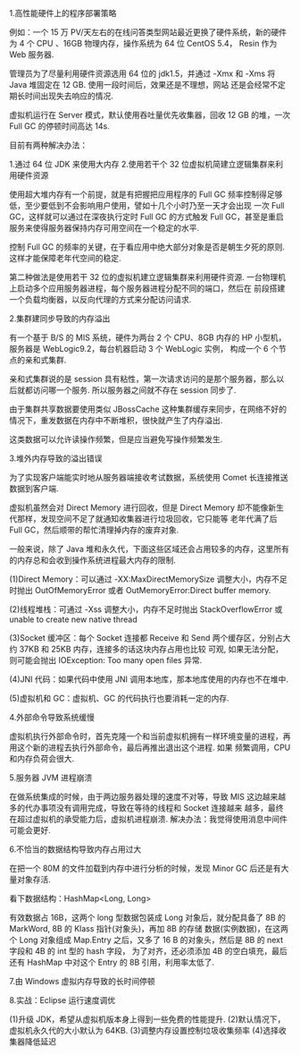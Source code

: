 1.高性能硬件上的程序部署策略

例如：一个 15 万 PV/天左右的在线问答类型网站最近更换了硬件系统，新的硬件为 4 个 CPU 、16GB 物理内存，操作系统为 64 位 CentOS 5.4，
Resin 作为 Web 服务器.

管理员为了尽量利用硬件资源选用 64 位的 jdk1.5，并通过 -Xmx 和 -Xms 将 Java 堆固定在 12 GB. 使用一段时间后，效果还是不理想，网站
还是会经常不定期长时间出现失去响应的情况.

虚拟机运行在 Server 模式，默认使用吞吐量优先收集器，回收 12 GB 的堆，一次 Full GC 的停顿时间高达 14s.

目前有两种解决办法：

1.通过 64 位 JDK 来使用大内存
2.使用若干个 32 位虚拟机简建立逻辑集群来利用硬件资源

使用超大堆内存有一个前提，就是有把握把应用程序的 Full GC 频率控制得足够低，至少要低到不会影响用户使用，譬如十几个小时乃至一天才会出现
一次 Full GC，这样就可以通过在深夜执行定时 Full GC 的方式触发 Full GC，甚至是重启服务来使得服务器保持内存可用空间在一个稳定的水平.

控制 Full GC 的频率的关键，在于看应用中绝大部分对象是否是朝生夕死的原则. 这样才能保障老年代空间的稳定.

第二种做法是使用若干 32 位的虚拟机建立逻辑集群来利用硬件资源. 一台物理机上启动多个应用服务器进程，每个服务器进程分配不同的端口，然后在
前段搭建一个负载均衡器，以反向代理的方式来分配访问请求.


2.集群建同步导致的内存溢出

有一个基于 B/S 的 MIS 系统，硬件为两台 2 个 CPU、8GB 内存的 HP 小型机，服务器是 WebLogic9.2，每台机器启动 3 个 WebLogic 实例，
构成一个 6 个节点的亲和式集群.

亲和式集群说的是 session 具有粘性，第一次请求访问的是那个服务器，那么以后就都访问哪一个服务. 所以服务器之间就不存在 session 同步了.

由于集群共享数据要使用类似 JBossCache 这种集群缓存来同步，在网络不好的情况下，重发数据在内存中不断堆积，很快就产生了内存溢出.

这类数据可以允许读操作频繁，但是应当避免写操作频繁发生.


3.堆外内存导致的溢出错误

为了实现客户端能实时地从服务器端接收考试数据，系统使用 Comet 长连接推送数据到客户端.

虚拟机虽然会对 Direct Memory 进行回收，但是 Direct Memory 却不能像新生代那样，发现空间不足了就通知收集器进行垃圾回收，它只能等
老年代满了后 Full GC，然后顺带的帮忙清理掉内存的废弃对象.

一般来说，除了 Java 堆和永久代，下面这些区域还会占用较多的内存，这里所有的内存总和会收到操作系统进程最大内存的限制.

(1)Direct Memory：可以通过 -XX:MaxDirectMemorySize 调整大小，内存不足时抛出 OutOfMemoryError 或者 OutMemoryError:Direct
buffer memory.

(2)线程堆栈：可通过 -Xss 调整大小，内存不足时抛出 StackOverflowError 或 unable to create new native thread

(3)Socket 缓冲区：每个 Socket 连接都 Receive 和 Send 两个缓存区，分别占大约 37KB 和 25KB 内存，连接多的话这块内存占用也比较
可观, 如果无法分配，则可能会抛出 IOException: Too many open files 异常.

(4)JNI 代码：如果代码中使用 JNI 调用本地库，那本地库使用的内存也不在堆中.

(5)虚拟机和 GC：虚拟机、GC 的代码执行也要消耗一定的内存.

4.外部命令导致系统缓慢

虚拟机执行外部命令时，首先克隆一个和当前虚拟机拥有一样环境变量的进程，再用这个新的进程去执行外部命令，最后再推出退出这个进程. 如果
频繁调用，CPU 和内存负荷会很大.

5.服务器 JVM 进程崩溃

在做系统集成的时候，由于两边服务器处理的速度不对等，导致 MIS 这边越来越多的代办事项没有调用完成，导致在等待的线程和 Socket 连接越来
越多，最终在超过虚拟机的承受能力后，虚拟机进程崩溃.
解决办法：我觉得使用消息中间件可能会更好.

6.不恰当的数据结构导致内存占用过大

在把一个 80M 的文件加载到内存中进行分析的时候，发现 Minor GC 后还是有大量对象存活.

看下数据结构：HashMap<Long, Long>

有效数据占 16B，这两个 long 型数据包装成 Long 对象后，就分配具备了 8B 的 MarkWord, 8B 的 Klass 指针(对象头)，再加 8B 的存储
数据(实例数据)，在这两个 Long 对象组成 Map.Entry 之后，又多了 16 B 的对象头，然后是 8B 的 next 字段和 4B 的 int 型的 hash 字段，
为了对齐，还必须添加 4B 的空白填充，最后还有 HashMap 中对这个 Entry 的 8B 引用，利用率太低了.

7.由 Windows 虚拟内存导致的长时间停顿


8.实战：Eclipse 运行速度调优

(1)升级 JDK，希望从虚拟机版本身上得到一些免费的性能提升.
(2)默认情况下，虚拟机永久代的大小默认为 64KB.
(3)调整内存设置控制垃圾收集频率
(4)选择收集器降低延迟

